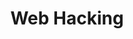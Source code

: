 ---
credit:
- Ankur Sundara
featured: false
location: Siebel CS 1111
recording: ''
slides: web_hacking.pdf
tags:
- web
- csrf
- xss
- sqli
time_close: ''
time_start: 2019-09-26T18:00:00.000000-05:00
title: Web Hacking
week_number: 4
---